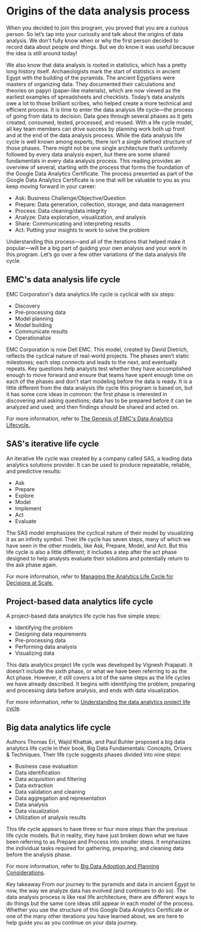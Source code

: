 # Origins of the data analysis process

When you decided to join this program, you proved that you are a curious person. So let’s tap into your curiosity and talk about the origins of data analysis. We don’t fully know when or why the first person decided to record data about people and things. But we do know it was useful because the idea is still around today!  


We also know that data analysis is rooted in statistics, which has a pretty long history itself. Archaeologists mark the start of statistics in ancient Egypt with the building of the pyramids. The ancient Egyptians were masters of organizing data. They documented their calculations and theories on papyri (paper-like materials), which are now viewed as the earliest examples of spreadsheets and checklists. Today’s data analysts owe a lot to those brilliant scribes, who helped create a more technical and efficient process.
It is time to enter the data analysis life cycle—the process of going from data to decision. Data goes through several phases as it gets created, consumed, tested, processed, and reused. With a life cycle model, all key team members can drive success by planning work both up front and at the end of the data analysis process. While the data analysis life cycle is well known among experts, there isn't a single defined structure of those phases. There might not be one single architecture that’s uniformly followed by every data analysis expert, but there are some shared fundamentals in every data analysis process. This reading provides an overview of several, starting with the process that forms the foundation of the Google Data Analytics Certificate.
The process presented as part of the Google Data Analytics Certificate is one that will be valuable to you as you keep moving forward in your career:

* Ask: Business Challenge/Objective/Question
* Prepare: Data generation, collection, storage, and data management
* Process: Data cleaning/data integrity
* Analyze: Data exploration, visualization, and analysis
* Share: Communicating and interpreting results 
* Act:  Putting your insights to work to solve the problem

Understanding this process—and all of the iterations that helped make it popular—will be a big part of guiding your own analysis and your work in this program. Let’s go over a few other variations of the data analysis life cycle.

## EMC's data analysis life cycle

EMC Corporation's data analytics life cycle is cyclical with six steps:

* Discovery
* Pre-processing data
* Model planning
* Model building
* Communicate results
* Operationalize

EMC Corporation is now Dell EMC. This model, created by David Dietrich, reflects the cyclical nature of real-world projects. The phases aren’t static milestones; each step connects and leads to the next, and eventually repeats. Key questions help analysts test whether they have accomplished enough to move forward and ensure that teams have spent enough time on each of the phases and don’t start modeling before the data is ready. It is a little different from the data analysis life cycle this program is based on, but it has some core ideas in common: the first phase is interested in discovering and asking questions; data has to be prepared before it can be analyzed and used; and then findings should be shared and acted on.

For more information, refer to <a href="https://www.delltechnologies.com/en-us/blog/?r=infocus.delltechnologies.com/david_dietrich/the-genesis-of-emcs-data-analytics-lifecycle/">The Genesis of EMC's Data Analytics Lifecycle.</a>

## SAS's iterative life cycle

An iterative life cycle was created by a company called SAS, a leading data analytics solutions provider. It can be used to produce repeatable, reliable, and predictive results: 

* Ask
* Prepare
* Explore
* Model
* Implement
* Act
* Evaluate

The SAS model emphasizes the cyclical nature of their model by visualizing it as an infinity symbol. Their life cycle has seven steps, many of which we have seen in the other models, like Ask, Prepare, Model, and Act. But this life cycle is also a little different; it includes a step after the act phase designed to help analysts evaluate their solutions and potentially return to the ask phase again. 

For more information, refer to <a href="https://www.sas.com/content/dam/SAS/en_us/doc/whitepaper1/manage-analytical-life-cycle-continuous-innovation-106179.pdf">Managing the Analytics Life Cycle for Decisions at Scale.</a>

## Project-based data analytics life cycle 

A project-based data analytics life cycle has five simple steps:

* Identifying the problem
* Designing data requirements
* Pre-processing data
* Performing data analysis
* Visualizing data

This data analytics project life cycle was developed by Vignesh Prajapati. It doesn’t include the sixth phase, or what we have been referring to as the Act phase. However, it still covers a lot of the same steps as the life cycles we have already described. It begins with identifying the problem, preparing and processing data before analysis, and ends with data visualization.

For more information, refer to <a href="http://pingax.com/understanding-data-analytics-project-life-cycle/">Understanding the data analytics project life cycle</a>.

## Big data analytics life cycle

Authors Thomas Erl, Wajid Khattak, and Paul Buhler proposed a big data analytics life cycle in their book, Big Data Fundamentals: Concepts, Drivers & Techniques. Their life cycle suggests phases divided into nine steps:

* Business case evaluation
* Data identification
* Data acquisition and filtering
* Data extraction
* Data validation and cleaning 
* Data aggregation and representation
* Data analysis
* Data visualization
* Utilization of analysis results

This life cycle appears to have three or four more steps than the previous life cycle models. But in reality, they have just broken down what we have been referring to as Prepare and Process into smaller steps. It emphasizes the individual tasks required for gathering, preparing, and cleaning data before the analysis phase.

For more information, refer to <a href="https://www.informit.com/articles/article.aspx?p=2473128&seqNum=11&ranMID=24808">Big Data Adoption and Planning Considerations</a>. 

Key takeaway
From our journey to the pyramids and data in ancient Egypt to now, the way we analyze data has evolved (and continues to do so). The data analysis process is like real life architecture, there are different ways to do things but the same core ideas still appear in each model of the process. Whether you use the structure of this Google Data Analytics Certificate or one of the many other iterations you have learned about, we are here to help guide you as you continue on your data journey.
